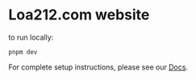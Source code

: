 # Loa212.com website

to run locally:

```
pnpm dev
```

For complete setup instructions, please see our [Docs](https://docs.astro.build/).
